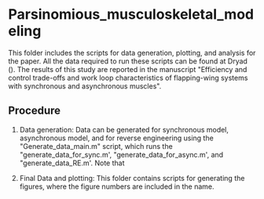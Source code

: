 # Parsinomious_musculoskeletal_modeling
This folder includes the scripts for data generation, plotting, and analysis for the paper. All the data required to run these scripts can be found at Dryad (). The results of this study are reported in the manuscript "Efficiency and control trade-offs and work loop characteristics of flapping-wing systems with synchronous and asynchronous muscles".

## Procedure
1. Data generation: Data can be generated for synchronous model, asynchronous model, and for reverse engineering using the "Generate_data_main.m" script, which runs the "generate_data_for_sync.m', "generate_data_for_async.m', and "generate_data_RE.m'. Note that 

2. Final Data and plotting: This folder contains scripts for generating the figures, where the figure numbers are included in the name.
